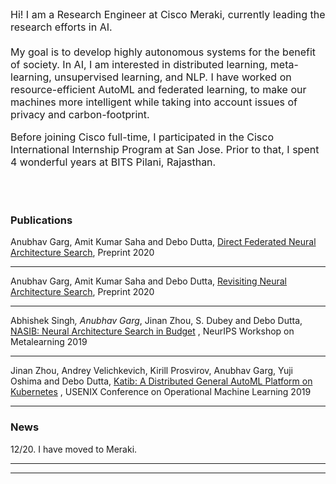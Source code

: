  <font size="3">
 
Hi! I am a Research Engineer at Cisco Meraki, currently leading the research efforts in AI. 
<br><br>
My goal is to develop highly autonomous systems for the benefit of society. In AI, I am interested in distributed learning, meta-learning, unsupervised learning, and NLP. I have worked on resource-efficient AutoML and federated learning, to make our machines more intelligent while taking into account issues of privacy and carbon-footprint.

Before joining Cisco full-time, I participated in the Cisco International Internship Program at San Jose. Prior to that, I spent 4 wonderful years at BITS Pilani, Rajasthan.

</font>
 <br><br>
 
### Publications

Anubhav Garg, Amit Kumar Saha and Debo Dutta, [Direct Federated Neural Architecture Search](https://arxiv.org/abs/2010.06223),
Preprint 2020

---

Anubhav Garg, Amit Kumar Saha and Debo Dutta, [Revisiting Neural Architecture Search](https://arxiv.org/abs/2010.05719), Preprint
2020

---

Abhishek Singh<sup>*</sup>, Anubhav Garg<sup>*</sup>, Jinan Zhou, S. Dubey and Debo Dutta, [NASIB: Neural Architecture
Search in Budget](https://arxiv.org/abs/1910.08665)
, NeurIPS Workshop on Metalearning 2019

---

Jinan Zhou, Andrey Velichkevich, Kirill Prosvirov, Anubhav Garg, Yuji Oshima and Debo Dutta,
[Katib: A Distributed General AutoML Platform on Kubernetes](https://opml19papers.usenix.hotcrp.com/doc/opml19papers-final52.pdf?cap=052aDJ1RaUal6PE)
, USENIX Conference on Operational Machine Learning 2019 

---

### News

12/20. I have moved to Meraki.

---



---
